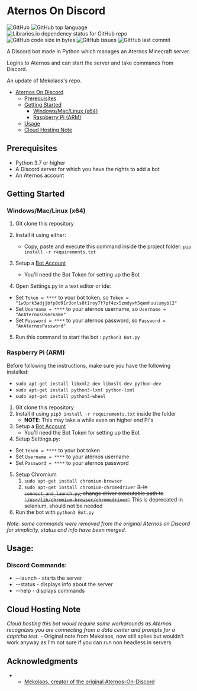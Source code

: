 # Aternos On Discord 
![GitHub](https://img.shields.io/github/license/kozabrada123/Aternos-On-Discord)
![GitHub top language](https://img.shields.io/github/languages/top/kozabrada123/Aternos-On-Discord)
![Libraries.io dependency status for GitHub repo](https://img.shields.io/librariesio/github/kozabrada123/Aternos-On-Discord)
![GitHub code size in bytes](https://img.shields.io/github/languages/code-size/kozabrada123/Aternos-On-Discord)
![GitHub issues](https://img.shields.io/github/issues/kozabrada123/Aternos-On-Discord)
![GitHub last commit](https://img.shields.io/github/last-commit/kozabrada123/Aternos-On-Discord)


A Discord bot made in Python which manages an Aternos Minecraft server.


Logins to Aternos and can start the server and take commands from Discord.


An update of Mekolaos's repo.


- [Aternos On Discord](#aternos-on-discord)
  - [Prerequisites](#prerequisites)
  - [Getting Started](#getting-started)
    - [Windows/Mac/Linux (x64)](#windowsmaclinux-x64)
    - [Raspberry Pi (ARM)](#raspberry-pi-arm)
  - [Usage](#usage)
  - [Cloud Hosting Note](#cloud-hosting-note)



## Prerequisites

* Python 3.7 or higher
* A Discord server for which you have the rights to add a bot
* An Aternos account



## Getting Started

### Windows/Mac/Linux (x64)

1. Git clone this repository
2. Install it using either:
   * Copy, paste and execute this command inside the project folder: ```pip install -r requirements.txt```
3. Setup a [Bot Account](https://discordpy.readthedocs.io/en/latest/discord.html)
   - You'll need the Bot Token for setting up the Bot

4. Open Settings.py in a text editor or ide:
- Set `Token = ****` to your bot token, so `Token = "1w3prk3adjjbfp8d91r3onls8t1roy7f7pf4zx5zmdywh5qemhuulumybl2"`
- Set `Username = ****` to your aternos username, so `Username = "AnAternosUsername"`
- Set `Password = ****` to your aternos password, so `Password = "AnAternosPassword"`
 
5. Run this command to start the bot : ```python3 Bot.py```


### Raspberry Pi (ARM)

Before following the instructions, make sure you have the following installed: 
- `sudo apt-get install libxml2-dev libxslt-dev python-dev`
- `sudo apt-get install python3-lxml python-lxml`
- `sudo apt-get install python3-wheel`


1. Git clone this repository
2. Install it using `pip3 install -r requirements.txt` inside the folder
   - **NOTE**: This may take a while even on higher end Pi's
3. Setup a [Bot Account](https://discordpy.readthedocs.io/en/latest/discord.html)
   - You'll need the Bot Token for setting up the Bot
4. Setup Settings.py:
- Set `Token = ****` to your bot token
- Set `Username = ****` to your aternos username
- Set `Password = ****` to your aternos password

5. Setup Chromium 
   1. `sudo apt-get install chromium-browser`
   2. `sudo apt-get install chromium-chromedriver`
   ~~3. In `connect_and_launch.py`, change driver executable path to `'/usr/lib/chromium-browser/chromedriver'`~~ This is deprecated in selenium, should not be needed
6. Run the bot with `python3 Bot.py`


*Note: some commands were removed from the original Aternos on Discord for simplicity, status and info have been merged.*

## Usage:

### Discord Commands:
* --launch - starts the server
* --status - displays info about the server
* --help - displays commands


## Cloud Hosting Note

*Cloud hosting this bot would require some workarounds as Aternos recognizes you are connecting from a data center and prompts for a captcha test.* - Original note from Mekolaos, now still aplies but wouldn't work anyway as I'm not sure if you can run non headless in servers


## Acknowledgments

* - [Mekolaos, creator of the original Aternos-On-Discord](https://github.com/Mekolaos)


